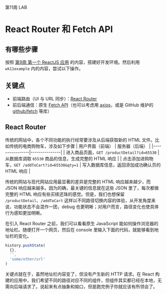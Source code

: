 第11周 LAB

React Router 和 Fetch API
=========================

有哪些步骤
---------
按照 [第9周 第一个 ReactJS 应用](https://github.com/ShanghaitechGeekPie/events-IntroToWebDev-Fall17/blob/master/week09_firstReactJsApp/week09.md) 的内容，搭建好开发环境。然后利用 `wk11example` 内的内容，尝试以下操作。

关键点
------
* 前端路由（UI 与 URL 同步）：[React Router](https://reacttraining.com/react-router/)
* 前后端通信：原生 [Fetch API](https://developer.mozilla.org/zh-CN/docs/Web/API/Fetch_API)（也可以考虑用 [axios](https://github.com/axios/axios)，或是 GitHub 维护的 [github/fetch](https://github.github.io/fetch/) 等库）

React Router
------------

传统的网站中，各个不同功能的执行经常要涉及从后端获取新的 HTML 文件。比如传统的电商购物车，涉及如下步骤
| 用户界面（前端） | 服务器（后端） |
|----------------|---------------|
| 进入商品页面，`GET /productDetail?id=65530` | 从数据库调取 `65530` 商品的信息，生成完整的 HTML 响应 |
| 点击添加进购物车，`GET /addToCart?id=65530&qty=1` | 写入数据库信息，返回添加成功确认页的 HTML 响应 |

传统的网站与现代网站应用最显著的差异是完整的 HTML 响应越来越少，而 JSON 响应越来越多。因为的确，最关键的信息就在这些 JSON 里了，每次都做完整的 HTML 响应有些买椟还珠的感觉。但是，我们也想保留 `/productDetail`、`/addToCart` 这样以不同路径切换内容的体验，从开发角度来说，功能状态不会混作一团，debug 也更明晰；对用户而言，路径变化也使具体行为感知更加明晰。

在引入 React Router 之前，我们可以看看原生 JavaScript 能如何操作浏览器的地址栏。随便打开一个网页，然后在 console 里输入下面的代码，就能够看到地址栏的变化。

```javascript
history.pushState(
  {},
  '',
  'some/other/url'
)
```

关键点就在于，虽然地址栏内容变了，但没有产生新的 HTTP 请求。在 React 构建的应用中，我们希望不同的路径对应不同的组件，但组件其实都已经在本地，无需向后端请求了。说起来有点抽象和拗口，但是跑完例子你就应该有所领会了。
